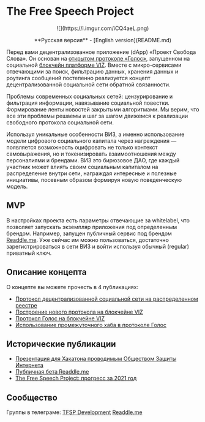 # The Free Speech Project

<p align="center">
![](https://i.imgur.com/iCQ4aeL.png)
</p>

<p align="center">
**Русская версия** - [English version](README.md)
</p>

Перед вами децентрализованное приложение (dApp) «Проект Свобода Слова». Он основан на [открытом протоколе «Голос»](specification-ru.md), запущенном на социальной [блокчейн платформе VIZ](https://github.com/VIZ-Blockchain/viz-cpp-node/). Вместе с микро-сервисами отвечающими за поиск, фильтрацию данных, хранения данных и роутинга сообщений постепенно реализуется концепт децентрализованной социальной сети обратной связанности.

Проблемы современных социальных сетей: цензурирование и фильтрация информации, навязывание социальной повестки. Формирование ленты новостей закрытыми алгоритмами. Мы верим, что все эти проблемы решаемы и шаг за шагом движемся к реализации свободного протокола социальной сети.

Используя уникальные особенности ВИЗ, а именно использование модели цифрового социального капитала через нагреждения — появляется возможность оцифровать не только контекст самовыражения, но и токенизировать взаимоотношения между персоналиями и брендами. ВИЗ это бирюзовое ДАО, где каждый участник может влиять своим социальным капиталом на распределение внутри сети, награждая интересные и полезные инициативы, посевным образом формируя новую поведенческую модель.

## MVP

В настройках проекта есть параметры отвечающие за whitelabel, что позволяет запускать экземпляр приложения под определенным брендом. Например, запущен публичный сервис под брендом [Readdle.me](https://readdle.me/). Уже сейчас им можно пользоваться, достаточно зарегистрироваться в сети ВИЗ и войти используя обычный (regular) приватный ключ.

## Описание концепта

О концепте вы можете прочесть в 4 публикациях:
- [Протокол децентрализованной социальной сети на распределенном реестре](https://control.viz.world/media/@on1x/ru-decentralized-social-network-protocol-on-blockchain/)
- [Построение нового протокола на блокчейне VIZ](https://control.viz.world/media/@on1x/ru-custom-protocol-on-viz-blockchain/)
- [Протокол Голос на блокчейне VIZ](https://control.viz.world/media/@on1x/ru-protocol-golos-blockchain-viz/)
- [Использование промежуточного хаба в протоколе Голос](https://control.viz.world/media/@on1x/ru-using-proxy-hub-protocol-voice/)

## Исторические публикации

- [Презентация для Хакатона проводимым Обществом Защиты Интернета](Free-Speech-Project.pdf)
- [Публичная бета Readdle.me](https://control.viz.world/media/@on1x/ru-readdle-me-beta/)
- [The Free Speech Project: прогресс за 2021 год](https://control.viz.world/media/@on1x/ru-the-free-speech-project-progress-half-of-2021/)

## Сообщество

Группы в телеграме: [TFSP Development](https://t.me/free_speech_project_dev) [Readdle.me](https://t.me/readdle_me)